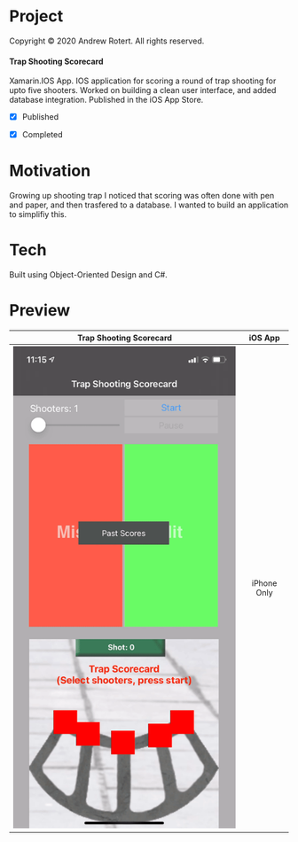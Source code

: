 # Project
Copyright © 2020 Andrew Rotert. All rights reserved.
#### Trap Shooting Scorecard
Xamarin.IOS App. IOS application for scoring a round of trap shooting for upto five shooters. Worked on building a clean user interface, and added database integration. Published in the iOS App Store.  

- [x] Published
- [x] Completed


# Motivation
Growing up shooting trap I noticed that scoring was often done with pen and paper, and then trasfered to a database. I wanted to build an application to simplifiy this. 


# Tech
Built using Object-Oriented Design and C#.


# Preview
Trap Shooting Scorecard                 |  iOS App
:-------------------------:|:-------------------------:
![alt text 1](https://github.com/ajrotert/TrapShootingScorecard-IOS/blob/master/TrapShootingScorecard.gif?raw=true)  |   iPhone Only
